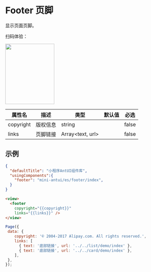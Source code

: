 # Footer 页脚

显示页面页脚。

扫码体验：

<img src="https://gw.alipayobjects.com/zos/rmsportal/EdfgZYAQrrlpnqQKGMqa.jpeg" width="154" height="190" />


| 属性名 | 描述 | 类型 | 默认值 | 必选 |
|----|----|----|----|----|
| copyright | 版权信息 | string |  | false |
| links | 页脚链接 | Array<text, url> |  | false |

## 示例

```json
{
  "defaultTitle": "小程序AntUI组件库",
  "usingComponents":{
    "footer": "mini-antui/es/footer/index",
  }
}
```

```html
<view>
  <footer
    copyright="{{copyright}}"
    links="{{links}}" />
</view>
```

```javascript
Page({
 data: {
    copyright: '© 2004-2017 Alipay.com. All rights reserved.',
    links: [
      { text: '底部链接', url: '../../list/demo/index' },
      { text: '底部链接', url: '../../card/demo/index' },
    ],
 },
});
```
